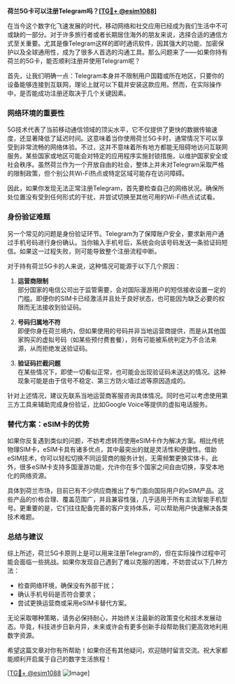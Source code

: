 **荷兰5G卡可以注册Telegram吗？[[TG💪+ @esim1088](https://t.me/s/esim1088)]**

在当今这个数字化飞速发展的时代，移动网络和社交应用已经成为我们生活中不可或缺的一部分。对于许多旅行者或者长期居住海外的朋友来说，选择合适的通信方式至关重要。尤其是像Telegram这样的即时通讯软件，因其强大的功能、加密保护以及全球通用性，成为了很多人首选的沟通工具。那么问题来了——如果你持有荷兰的5G卡，能否顺利注册并使用Telegram呢？

首先，让我们明确一点：Telegram本身并不限制用户国籍或所在地区，只要你的设备能够连接到互联网，理论上就可以下载并安装这款应用。然而，在实际操作中，是否能成功注册还取决于几个关键因素。

### 网络环境的重要性

5G技术代表了当前移动通信领域的顶尖水平，它不仅提供了更快的数据传输速度，还显著降低了延迟时间。这意味着当你使用荷兰5G卡时，通常情况下可以享受到非常流畅的网络体验。不过，这并不意味着所有地方都能无阻碍地访问互联网服务。某些国家或地区可能会对特定的应用程序实施封锁措施，以维护国家安全或社会秩序。虽然荷兰作为一个开放自由的社会，整体上并未对Telegram采取严格的限制政策，但个别公共Wi-Fi热点或特定区域可能存在访问障碍。

因此，如果你发现无法正常注册Telegram，首先要检查自己的网络状况。确保所处位置没有受到任何形式的干扰，并尝试切换至其他可用的Wi-Fi热点试试看。

### 身份验证难题

另一个常见的问题是身份验证环节。Telegram为了保障账户安全，要求新用户通过手机号码进行身份确认。当你输入手机号后，系统会向该号码发送一条验证码短信。如果这一过程失败，则可能导致整个注册流程中断。

对于持有荷兰5G卡的人来说，这种情况可能源于以下几个原因：

1. **运营商限制**  
   部分国家的电信公司出于监管需要，会对国际漫游用户的短信接收设置一定的门槛。即便你的SIM卡已经激活并且处于良好状态，也可能因为缺乏必要的权限而无法接收到验证码。

2. **号码归属地不符**  
   即便你身在荷兰境内，但如果使用的号码并非当地运营商提供，而是从其他国家购买的虚拟号码（如某些预付费套餐），则有可能被系统判定为不合法来源，从而拒绝发送验证码。

3. **验证码拦截问题**  
   在某些情况下，即使一切看似正常，也可能会出现验证码未送达的情况。这种现象可能是由于信号不稳定、第三方防火墙过滤等原因造成的。

针对上述情况，建议先联系当地运营商客服咨询具体情况。同时也可以考虑使用第三方工具来辅助完成身份验证，比如Google Voice等提供的虚拟电话服务。

### 替代方案：eSIM卡的优势

如果你反复遇到类似的问题，不妨考虑转而使用eSIM卡作为解决方案。相比传统物理SIM卡，eSIM卡具有诸多优点，其中最突出的就是灵活性和便捷性。借助eSIM技术，你可以轻松切换不同运营商的服务计划，无需频繁更换实体卡。此外，很多eSIM卡支持多国漫游功能，允许你在多个国家之间自由切换，享受本地化的网络资源。

具体到荷兰市场，目前已有不少供应商推出了专门面向国际用户的eSIM产品。这些产品的价格合理、覆盖范围广，并且兼容性强，几乎适用于所有主流智能手机型号。更重要的是，它们往往配备完善的客户支持体系，可以帮助用户快速解决各类技术难题。

### 总结与建议

综上所述，荷兰5G卡原则上是可以用来注册Telegram的，但在实际操作过程中可能会面临一些挑战。如果你发现自己遇到了难以克服的困难，不妨尝试以下几种方法：

- 检查网络环境，确保没有外部干扰；
- 确认手机号码是否符合要求；
- 尝试更换运营商或采用eSIM卡替代方案。

无论采取哪种策略，请务必保持耐心，并始终关注最新的政策变化和技术发展动态。毕竟，科技进步日新月异，未来或许会有更多创新手段帮助我们更高效地利用数字资源。

希望这篇文章对你有所帮助！如果你还有其他疑问，欢迎随时留言交流。祝大家都能顺利开启属于自己的数字生活旅程！

[[TG💪+ @esim1088](https://t.me/s/esim1088) ![Image](https://i.postimg.cc/4NQfJmqS/Snipaste-2025-05-13-00-14-12.png)]